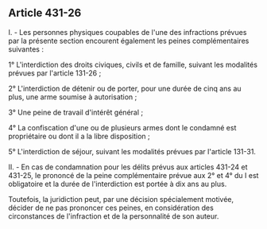 Article 431-26
----
I. - Les personnes physiques coupables de l'une des infractions prévues par la
présente section encourent également les peines complémentaires suivantes :

1° L'interdiction des droits civiques, civils et de famille, suivant les
modalités prévues par l'article 131-26 ;

2° L'interdiction de détenir ou de porter, pour une durée de cinq ans au plus,
une arme soumise à autorisation ;

3° Une peine de travail d'intérêt général ;

4° La confiscation d'une ou de plusieurs armes dont le condamné est propriétaire
ou dont il a la libre disposition ;

5° L'interdiction de séjour, suivant les modalités prévues par l'article 131-31.

II. - En cas de condamnation pour les délits prévus aux articles 431-24 et
431-25, le prononcé de la peine complémentaire prévue aux 2° et 4° du I est
obligatoire et la durée de l'interdiction est portée à dix ans au plus.

Toutefois, la juridiction peut, par une décision spécialement motivée, décider
de ne pas prononcer ces peines, en considération des circonstances de
l'infraction et de la personnalité de son auteur.
